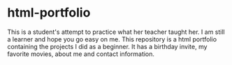 # html-portfolio
This is a student's attempt to practice what her teacher taught her. I am still a learner and hope you go easy on me. This repository is a html portfolio containing the projects I did as a beginner. It has a birthday invite, my favorite movies, about me and contact information.
